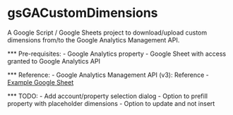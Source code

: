 # gsGACustomDimensions
A Google Script / Google Sheets project to download/upload custom dimensions from/to the Google Analytics Management API.

*** Pre-requisites:
	- Google Analytics property 
	- Google Sheet with access granted to Google Analytics API
    
*** Reference:
	- Google Analytics Management API (v3): Reference
	- [Example Google Sheet](https://docs.google.com/spreadsheets/d/1yEv78ijqMPo49dLdG42UYnhByluNALLLVPwoOJEE6OM/edit?usp=sharing)

*** TODO:
	- Add account/property selection dialog
	- Option to prefill property with placeholder dimensions
	- Option to update and not insert
